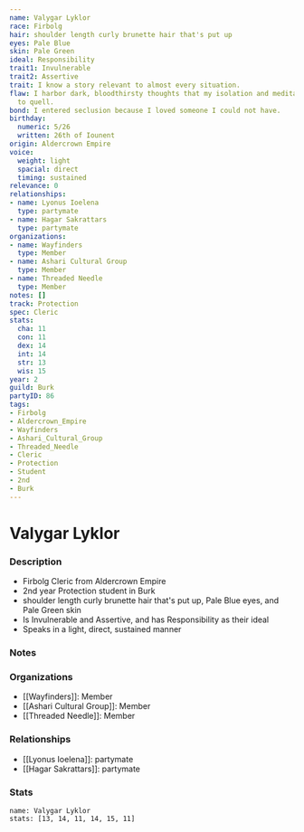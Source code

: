 ```yaml
---
name: Valygar Lyklor
race: Firbolg
hair: shoulder length curly brunette hair that's put up
eyes: Pale Blue
skin: Pale Green
ideal: Responsibility
trait1: Invulnerable
trait2: Assertive
trait: I know a story relevant to almost every situation.
flaw: I harbor dark, bloodthirsty thoughts that my isolation and meditation failed
  to quell.
bond: I entered seclusion because I loved someone I could not have.
birthday:
  numeric: 5/26
  written: 26th of Iounent
origin: Aldercrown Empire
voice:
  weight: light
  spacial: direct
  timing: sustained
relevance: 0
relationships:
- name: Lyonus Ioelena
  type: partymate
- name: Hagar Sakrattars
  type: partymate
organizations:
- name: Wayfinders
  type: Member
- name: Ashari Cultural Group
  type: Member
- name: Threaded Needle
  type: Member
notes: []
track: Protection
spec: Cleric
stats:
  cha: 11
  con: 11
  dex: 14
  int: 14
  str: 13
  wis: 15
year: 2
guild: Burk
partyID: 86
tags:
- Firbolg
- Aldercrown_Empire
- Wayfinders
- Ashari_Cultural_Group
- Threaded_Needle
- Cleric
- Protection
- Student
- 2nd
- Burk
---
```

# Valygar Lyklor
### Description
- Firbolg Cleric from Aldercrown Empire
- 2nd year Protection student in Burk
- shoulder length curly brunette hair that's put up, Pale Blue eyes, and Pale Green skin
- Is Invulnerable and Assertive, and has Responsibility as their ideal
- Speaks in a light, direct, sustained manner

### Notes

### Organizations
- [[Wayfinders]]: Member
- [[Ashari Cultural Group]]: Member
- [[Threaded Needle]]: Member

### Relationships
- [[Lyonus Ioelena]]: partymate
- [[Hagar Sakrattars]]: partymate

### Stats
```statblock
name: Valygar Lyklor
stats: [13, 14, 11, 14, 15, 11]
```